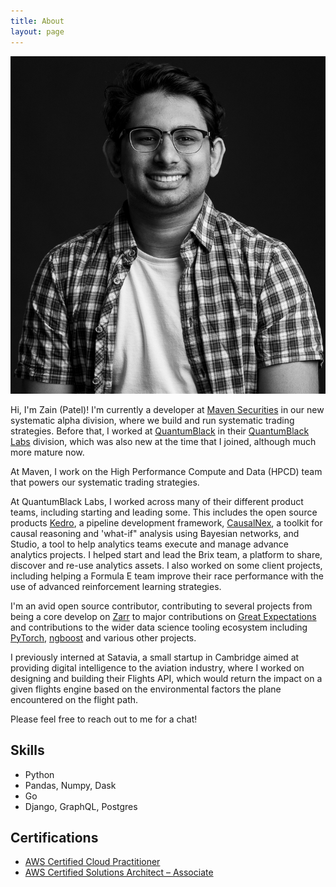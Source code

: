 ```yaml
---
title: About
layout: page
---
```

![Profile Image](/assets/images/profile_2.jpg)

Hi, I'm Zain (Patel)! I'm currently a developer at [Maven Securities](https://mavensecurities.com) in our new systematic alpha division, where we build and run systematic trading strategies. Before that, I worked at [QuantumBlack](https://quantumblack.com) in their [QuantumBlack Labs](https://quantumblack.com/labs) division, which was also new at the time that I joined, although much more mature now.

At Maven, I work on the High Performance Compute and Data (HPCD) team that powers our systematic trading strategies.

At QuantumBlack Labs, I worked across many of their different product teams, including starting and leading some. This includes the open source products [Kedro](https://github.com/quantumblacklabs/kedro), a pipeline development framework, [CausalNex](https://github.com/quantumblacklabs/causalnex), a toolkit for causal reasoning and 'what-if" analysis using Bayesian networks, and Studio, a tool to help analytics teams execute and manage advance analytics projects. I helped start and lead the Brix team, a platform to share, discover and re-use analytics assets. I also worked on some client projects, including helping a Formula E team improve their race performance with the use of advanced reinforcement learning strategies.

I'm an avid open source contributor, contributing to several projects from being a core develop on [Zarr](https://github.com/zarr-developers/zarr-python) to major contributions on [Great Expectations](https://github.com/great-expectations/great_expectations) and contributions to the wider data science tooling ecosystem including [PyTorch](https://pytorch.org), [ngboost](https://github.com/stanfordmlgroup/ngboost) and various other projects.

I previously interned at Satavia, a small startup in Cambridge aimed at providing digital intelligence to the aviation industry, where I worked on designing and building their Flights API, which would return the impact on a given flights engine based on the environmental factors the plane encountered on the flight path.

Please feel free to reach out to me for a chat!

<p></p>

<h2>Skills</h2>

<ul class="skill-list">
	<li>Python</li>
	<li>Pandas, Numpy, Dask</li>
	<li>Go</li>
	<li>Django, GraphQL, Postgres</li>
</ul>

<h2>Certifications</h2>

<ul>
	<li><a href="https://www.youracclaim.com/badges/ac714e2c-51ab-4643-bcfb-ba285e44274a">AWS Certified Cloud Practitioner</a></li>
	<li><a href="https://www.youracclaim.com/badges/1f343190-2e1b-4842-9506-f60df3a84263">AWS Certified Solutions Architect – Associate</a></li>
</ul>
